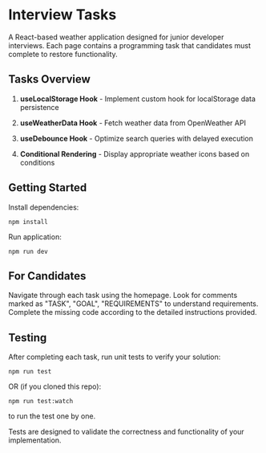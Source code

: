 
# Interview Tasks

  

A React-based weather application designed for junior developer interviews. Each page contains a programming task that candidates must complete to restore functionality.

  

## Tasks Overview

  

1. **useLocalStorage Hook** - Implement custom hook for localStorage data persistence

2. **useWeatherData Hook** - Fetch weather data from OpenWeather API

3. **useDebounce Hook** - Optimize search queries with delayed execution

4. **Conditional Rendering** - Display appropriate weather icons based on conditions

  
  

## Getting Started

  
Install dependencies:
```
npm install
```
Run application:
```
npm run dev
```

  
  
  

## For Candidates

  

Navigate through each task using the homepage. Look for comments marked as "TASK", "GOAL", "REQUIREMENTS" to understand requirements. Complete the missing code according to the detailed instructions provided.

  

## Testing

  

After completing each task, run unit tests to verify your solution:

  

```
npm run test
```
OR (if you cloned this repo):
```
npm run test:watch
```
to run the test one by one.

  

Tests are designed to validate the correctness and functionality of your implementation.